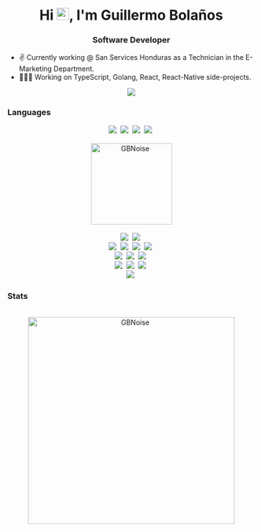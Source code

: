 <h1 align="center">Hi <img src="https://media.giphy.com/media/hvRJCLFzcasrR4ia7z/giphy.gif" width="25px">, I'm Guillermo Bolaños</h1>

<h3 align="center">Software Developer</h3>

- ✌ Currently working @ San Services Honduras as a Technician in the E-Marketing Department.
- 👨🏾‍💻 Working on TypeScript, Golang, React, React-Native side-projects.

<div align="center">
 <a href="https://www.linkedin.com/in/guillermo-bola%C3%B1os">
    <img src="https://img.shields.io/badge/linkedin-fe2c55?&style=for-the-badge&logo=linkedin&logoColor=white" />
  </a>
</div>

### Languages

<div align="center">
    <img  src="https://img.shields.io/badge/TypeScript-fe2c55?style=for-the-badge&logo=TypeScript&logoColor=white">&nbsp;
    <img src="https://img.shields.io/badge/Go-fe2c55?style=for-the-badge&logo=go&logoColor=white">&nbsp;
    <img  src="https://img.shields.io/badge/Python-fe2c55?style=for-the-badge&logo=python&logoColor=white">&nbsp;
    <img  src="https://img.shields.io/badge/Java-fe2c55?style=for-the-badge&logo=CoffeeScript&logoColor=white">&nbsp;
    <br><br>
    <img src="https://github-readme-stats.vercel.app/api/top-langs/?username=GBNoise&hide=html&langs_count=8&layout=compact&theme=dark" alt="GBNoise" height="165" />
    <br><br>
    <img  src="https://img.shields.io/badge/React-fe2c55?style=for-the-badge&logo=react&logoColor=white">&nbsp;
    <img  src="https://img.shields.io/badge/NextJS-fe2c55?style=for-the-badge&logo=Next.js&logoColor=white">&nbsp;
    <br>
    <img  src="https://img.shields.io/badge/Express-fe2c55?style=for-the-badge&logo=express&logoColor=white">&nbsp;
    <img  src="https://img.shields.io/badge/Fiber-fe2c55?style=for-the-badge&logo=go&logoColor=white">&nbsp;
    <img  src="https://img.shields.io/badge/NestJS-fe2c55?style=for-the-badge&logo=nestjs&logoColor=white">&nbsp;
    <img  src="https://img.shields.io/badge/Springboot-fe2c55?style=for-the-badge&logo=Springboot&logoColor=white">&nbsp;
    <br>
    <img  src="https://img.shields.io/badge/React-Native-fe2c55?style=for-the-badge&logo=react&logoColor=white">&nbsp;
    <img  src="https://img.shields.io/badge/SQL-DB-fe2c55?style=for-the-badge&logo=ORACLE&logoColor=white">&nbsp;
    <img  src="https://img.shields.io/badge/NOSQL-db-fe2c55?style=for-the-badge&logo=Mongodb&logoColor=white">&nbsp;
    <br>
    <img  src="https://img.shields.io/badge/CI/CD-fe2c55?style=for-the-badge&logo=github&logoColor=white">&nbsp;
    <img  src="https://img.shields.io/badge/Docker-fe2c55?style=for-the-badge&logo=docker&logoColor=white">&nbsp;
    <img  src="https://img.shields.io/badge/k8s-fe2c55?style=for-the-badge&logo=kubernetes&logoColor=white">&nbsp;
    <br>
    <img  src="https://img.shields.io/badge/Testing-fe2c55?style=for-the-badge&logo=jest&logoColor=white">&nbsp;
</div>

### Stats
<div align="center">
    <br>
    <img src="https://github-readme-stats.vercel.app/api?username=GBNoise&count_private=true&show_icons=true&theme=dark" alt="GBNoise" width="420"/>
</div>

